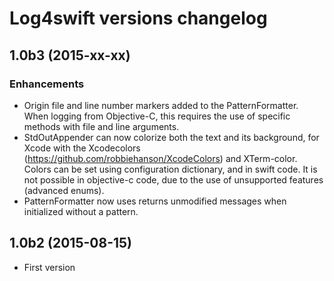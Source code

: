 # Log4swift versions changelog

## 1.0b3 (2015-xx-xx)

### Enhancements
- Origin file and line number markers added to the PatternFormatter. When logging from Objective-C, this requires the use of specific methods with file and line arguments.
- StdOutAppender can now colorize both the text and its background, for Xcode with the Xcodecolors (https://github.com/robbiehanson/XcodeColors) and XTerm-color. Colors can be set using configuration dictionary, and in swift code. It is not possible in objective-c code, due to the use of unsupported features (advanced enums).
- PatternFormatter now uses returns unmodified messages when initialized without a pattern.
 
## 1.0b2 (2015-08-15)
- First version 